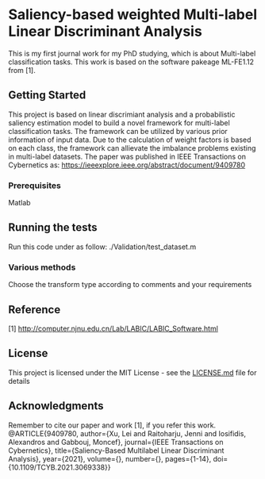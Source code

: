 # Saliency-based weighted Multi-label Linear Discriminant Analysis

This is my first journal work for my PhD studying, which is about Multi-label classification tasks. This work is based on the software pakeage ML-FE1.12 from [1]. 

## Getting Started
This project is based on linear discrimiant analysis and a probabilistic saliency estimation model to build a novel framework for multi-label classification tasks. The framework can be utilized by various prior information of input data. Due to the calculation of weight factors is based on each class, the framework can allievate the imbalance problems existing in multi-label datasets. 
The paper was published in IEEE Transactions on Cybernetics as: https://ieeexplore.ieee.org/abstract/document/9409780


### Prerequisites
Matlab

## Running the tests
Run this code under as follow:
./Validation/test_dataset.m


### Various methods
Choose the transform type according to comments and your requirements


## Reference
[1] http://computer.njnu.edu.cn/Lab/LABIC/LABIC_Software.html


## License

This project is licensed under the MIT License - see the [LICENSE.md](LICENSE.md) file for details

## Acknowledgments

Remember to cite our paper and work [1], if you refer this work.
@ARTICLE{9409780,
  author={Xu, Lei and Raitoharju, Jenni and Iosifidis, Alexandros and Gabbouj, Moncef},
  journal={IEEE Transactions on Cybernetics}, 
  title={Saliency-Based Multilabel Linear Discriminant Analysis}, 
  year={2021},
  volume={},
  number={},
  pages={1-14},
  doi={10.1109/TCYB.2021.3069338}}
